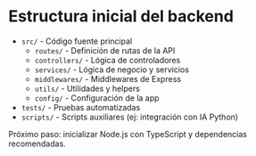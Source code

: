# Estructura inicial del backend

- `src/` - Código fuente principal
  - `routes/` - Definición de rutas de la API
  - `controllers/` - Lógica de controladores
  - `services/` - Lógica de negocio y servicios
  - `middlewares/` - Middlewares de Express
  - `utils/` - Utilidades y helpers
  - `config/` - Configuración de la app
- `tests/` - Pruebas automatizadas
- `scripts/` - Scripts auxiliares (ej: integración con IA Python)

Próximo paso: inicializar Node.js con TypeScript y dependencias recomendadas.
